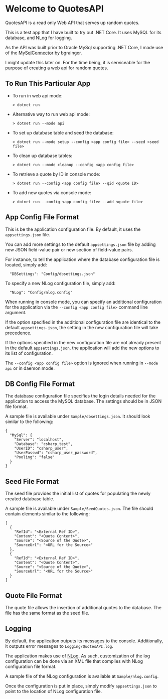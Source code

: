 # Welcome to QuotesAPI

QuotesAPI is a read only Web API that serves up random quotes.  

This is a test app that I have built to try out .NET Core.  It uses MySQL for its database, and NLog for logging.  

As the API was built prior to Oracle MySql supporting .NET Core, I made use of the [MySqlConnector](https://github.com/mysql-net/MySqlConnector) by bgrainger.  

I might update this later on.  For the time being, it is serviceable for the purpose of creating a web api for random quotes.


## To Run This Particular App
*   To run in web api mode: 

	`> dotnet run`

*   Alternative way to run web api mode:

	`> dotnet run --mode api`

*   To set up database table and seed the database:

	`> dotnet run --mode setup --config <app config file> --seed <seed file>`

*   To clean up database tables:

	`> dotnet run --mode cleanup --config <app config file>`

*   To retrieve a quote by ID in console mode:

	`> dotnet run --config <app config file> --qid <quote ID>`

*   To add new quotes via console mode:

	`> dotnet run --config <app config file> --add <quote file>`


## App Config File Format
This is be the application configuration file.  By default, it uses the 
`appsettings.json` file.  

You can add more settings to the default `appsettings.json` file
by adding new JSON field-value pair or new section of field-value pairs.

For instance, to tell the application where the database configuration file
is located, simply add:

	  "DBSettings": "Config/dbsettings.json"

To specify a new NLog configuration file, simply add:

	  "NLog": "Config/nlog.config"

When running in console mode, you can specify an additional configuration
for the application via the `--config <app config file>` command line 
argument.

If the option specified in the additional configuration file are identical 
to the default `appsettings.json`, the setting in the new configuration file 
will take precedence.  

If the options specified in the new configuration file are not 
already present in the default `appsettings.json`, the application will 
add the new options to its list of configuration.

The `--config <app config file>` option is ignored when running in 
`--mode api` or in daemon mode.

## DB Config File Format
The database configuration file specifies the login details needed for
the application to access the MySQL database.  The settings should be in 
JSON file format.  

A sample file is available under `Sample/dbsettings.json`.  It should 
look similar to the following:

	{
	  "MySql": {
	    "Server": "localhost",
	    "Database": "csharp_test",
	    "UserID": "csharp_user",
	    "UserPasswd": "csharp_user_password",
	    "Pooling": "false"
	  }
	}

## Seed File Format
The seed file provides the initial list of quotes for populating the
newly created database table.

A sample file is available under `Sample/SeedQuotes.json`.  The file should 
contain elements similar to the following:

	[
	  {
	    "RefId": "<External Ref ID>",
	    "Content": "<Quote Content>",
	    "Source": "<Source of the Quote>",
	    "SourceUrl": "<URL for the Source>"
	  },
	  {
	    "RefId": "<External Ref ID>",
	    "Content": "<Quote Content>",
	    "Source": "<Source of the Quote>",
	    "SourceUrl": "<URL for the Source>"
	  }
	]

## Quote File Format
The quote file allows the insertion of additional quotes to the database.
The file has the same format as the seed file.

## Logging
By default, the application outputs its messages to the console.  Additionally,
it outputs error messages to `Logging/QuotesAPI.log`.

The application makes use of 
[NLog](https://github.com/nlog/NLog/wiki/Configuration-file).  As such, 
customization of the log configuration can be done via an XML file that 
complies with NLog configuration file format.  

A sample file of the NLog configuration is available at `Sample/nlog.config`.

Once the configuration is put in place, simply modify `appsettings.json` 
to point to the location of NLog configuration file.
